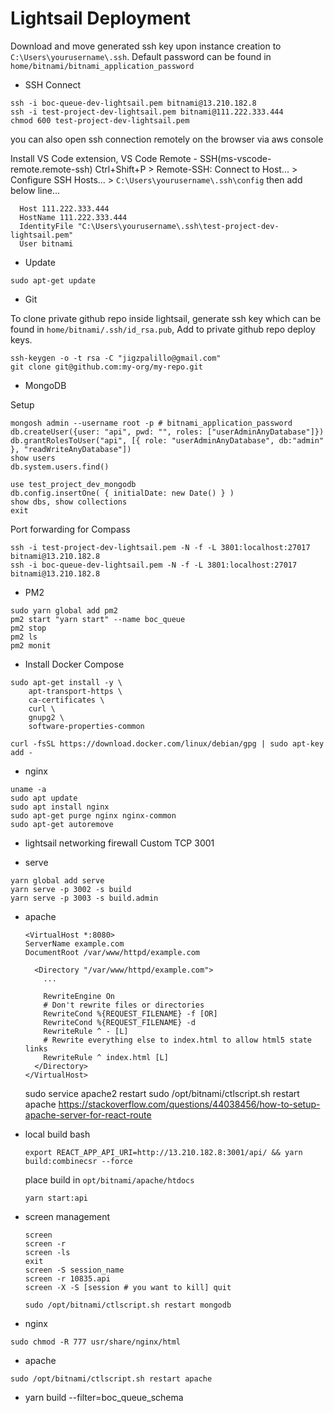 # Lightsail Deployment

Download and move generated ssh key upon instance creation to `C:\Users\yourusername\.ssh`.
Default password can be found in `home/bitnami/bitnami_application_password`

- SSH Connect

```
ssh -i boc-queue-dev-lightsail.pem bitnami@13.210.182.8
ssh -i test-project-dev-lightsail.pem bitnami@111.222.333.444
chmod 600 test-project-dev-lightsail.pem
```

you can also open ssh connection remotely on the browser via aws console

Install VS Code extension, VS Code Remote - SSH(ms-vscode-remote.remote-ssh)
Ctrl+Shift+P > Remote-SSH: Connect to Host... > Configure SSH Hosts... > `C:\Users\yourusername\.ssh\config` then add below line...

```
  Host 111.222.333.444
  HostName 111.222.333.444
  IdentityFile "C:\Users\yourusername\.ssh\test-project-dev-lightsail.pem"
  User bitnami
```

- Update

```
sudo apt-get update
```

- Git

To clone private github repo inside lightsail, generate ssh key which can be found in `home/bitnami/.ssh/id_rsa.pub`, Add to private github repo deploy keys.

```
ssh-keygen -o -t rsa -C "jigzpalillo@gmail.com"
git clone git@github.com:my-org/my-repo.git
```

- MongoDB

Setup

```
mongosh admin --username root -p # bitnami_application_password
db.createUser({user: "api", pwd: "", roles: ["userAdminAnyDatabase"]})
db.grantRolesToUser("api", [{ role: "userAdminAnyDatabase", db:"admin" }, "readWriteAnyDatabase"])
show users
db.system.users.find()

use test_project_dev_mongodb
db.config.insertOne( { initialDate: new Date() } )
show dbs, show collections
exit
```

Port forwarding for Compass

```
ssh -i test-project-dev-lightsail.pem -N -f -L 3801:localhost:27017 bitnami@13.210.182.8
ssh -i boc-queue-dev-lightsail.pem -N -f -L 3801:localhost:27017 bitnami@13.210.182.8
```

- PM2

```
sudo yarn global add pm2
pm2 start "yarn start" --name boc_queue
pm2 stop
pm2 ls
pm2 monit
```

- Install Docker Compose

```
sudo apt-get install -y \
    apt-transport-https \
    ca-certificates \
    curl \
    gnupg2 \
    software-properties-common

curl -fsSL https://download.docker.com/linux/debian/gpg | sudo apt-key add -
```

- nginx

```
uname -a
sudo apt update
sudo apt install nginx
sudo apt-get purge nginx nginx-common
sudo apt-get autoremove
```

- lightsail
  networking firewall
  Custom TCP 3001

- serve

```
yarn global add serve
yarn serve -p 3002 -s build
yarn serve -p 3003 -s build.admin
```

- apache

  ```
  <VirtualHost *:8080>
  ServerName example.com
  DocumentRoot /var/www/httpd/example.com

    <Directory "/var/www/httpd/example.com">
      ...

      RewriteEngine On
      # Don't rewrite files or directories
      RewriteCond %{REQUEST_FILENAME} -f [OR]
      RewriteCond %{REQUEST_FILENAME} -d
      RewriteRule ^ - [L]
      # Rewrite everything else to index.html to allow html5 state links
      RewriteRule ^ index.html [L]
    </Directory>
  </VirtualHost>
  ```

  sudo service apache2 restart
  sudo /opt/bitnami/ctlscript.sh restart apache
  https://stackoverflow.com/questions/44038456/how-to-setup-apache-server-for-react-route

- local build bash

  ```
  export REACT_APP_API_URI=http://13.210.182.8:3001/api/ && yarn build:combinecsr --force
  ```

  place build in `opt/bitnami/apache/htdocs`

  ```
  yarn start:api
  ```

- screen management

  ```
  screen
  screen -r
  screen -ls
  exit
  screen -S session_name
  screen -r 10835.api
  screen -X -S [session # you want to kill] quit
  ```

  ```
  sudo /opt/bitnami/ctlscript.sh restart mongodb
  ```

- nginx

```
sudo chmod -R 777 usr/share/nginx/html
```

- apache

```
sudo /opt/bitnami/ctlscript.sh restart apache
```

- yarn build --filter=boc_queue_schema

